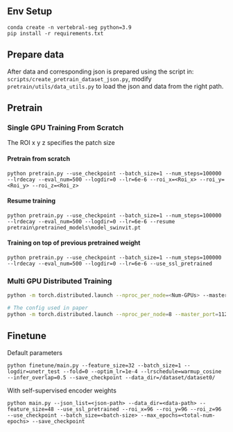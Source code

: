 
## Env Setup

```
conda create -n vertebral-seg python=3.9
pip install -r requirements.txt
```

## Prepare data

After data and corresponding json is prepared using the script in: `scripts/create_pretrain_dataset_json.py`, modify `pretrain/utils/data_utils.py` to load the json and data from the right path.

## Pretrain

### Single GPU Training From Scratch

The ROI x y z specifies the patch size

#### Pretrain from scratch

```
python pretrain.py --use_checkpoint --batch_size=1 --num_steps=100000 --lrdecay --eval_num=500 --logdir=0 --lr=6e-6 --roi_x=<Roi_x> --roi_y=<Roi_y> --roi_z=<Roi_z>
```

#### Resume training

```
python pretrain.py --use_checkpoint --batch_size=1 --num_steps=100000 --lrdecay --eval_num=500 --logdir=0 --lr=6e-6 --resume pretrain\pretrained_models\model_swinvit.pt
```

#### Training on top of previous pretrained weight
```
python pretrain.py --use_checkpoint --batch_size=1 --num_steps=100000 --lrdecay --eval_num=500 --logdir=0 --lr=6e-6 --use_ssl_pretrained
```

### Multi GPU Distributed Training

```bash
python -m torch.distributed.launch --nproc_per_node=<Num-GPUs> --master_port=11223 pretrain.py --batch_size=<Batch-Size> --num_steps=<Num-Steps> --lrdecay --eval_num=<Eval-Num> --logdir=<Exp-Num> --lr=<Lr>

# The config used in paper
python -m torch.distributed.launch --nproc_per_node=8 --master_port=11223 pretrain.py --batch_size=1 --num_steps=100000 --lrdecay --eval_num=500 --lr=6e-6 --decay=0.1
```



## Finetune

Default parameters

```
python finetune/main.py --feature_size=32 --batch_size=1 --logdir=unetr_test --fold=0 --optim_lr=1e-4 --lrschedule=warmup_cosine --infer_overlap=0.5 --save_checkpoint --data_dir=/dataset/dataset0/
```

With self-supervised encoder weights

```
python main.py --json_list=<json-path> --data_dir=<data-path> --feature_size=48 --use_ssl_pretrained --roi_x=96 --roi_y=96 --roi_z=96  --use_checkpoint --batch_size=<batch-size> --max_epochs=<total-num-epochs> --save_checkpoint
```